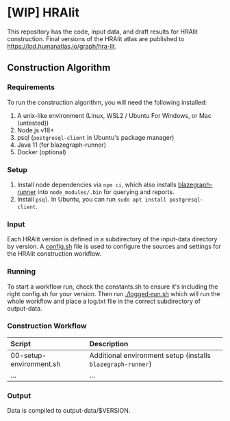 # [WIP] HRAlit

This repository has the code, input data, and draft results for HRAlit construction. Final versions of the HRAlit atlas are published to <https://lod.humanatlas.io/graph/hra-lit>.

## Construction Algorithm

### Requirements

To run the construction algorithm, you will need the following installed:

1. A unix-like environment (Linux, WSL2 / Ubuntu For Windows, or Mac (untested))
2. Node.js v18+
3. psql (`postgresql-client` in Ubuntu's package manager)
4. Java 11 (for blazegraph-runner)
5. Docker (optional)

### Setup

1. Install node dependencies via `npm ci`, which also installs [blazegraph-runner](https://github.com/balhoff/blazegraph-runner/) into `node_modules/.bin` for querying and reports.
2. Install `psql`. In Ubuntu, you can run `sudo apt install postgresql-client`.

### Input

Each HRAlit version is defined in a subdirectory of the input-data directory by version. A [config.sh](input-data/v0.6/config.sh) file is used to configure the sources and settings for the HRAlit construction workflow.

### Running

To start a workflow run, check the constants.sh to ensure it's including the right config.sh for your version. Then run [./logged-run.sh](./logged-run.sh) which will run the whole workflow and place a log.txt file in the correct subdirectory of output-data.

### Construction Workflow

| Script | Description |
| :-- | :-- |
| 00-setup-environment.sh | Additional environment setup (installs `blazegraph-runner`) |
| ... | ... |

### Output

Data is compiled to output-data/$VERSION.
